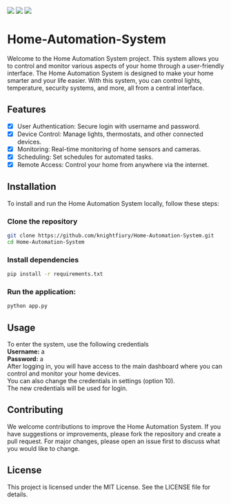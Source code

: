[![](https://img.shields.io/github/last-commit/knightfiury/Home-Automation-System)](https://github.com/KnightFiury/Home-Automation-System)
[![](https://tokei.ekzhang.com/b1/github/knightfiury/Home-Automation-System)](https://github.com/KnightFiury/Home-Automation-System)
[![](https://img.shields.io/badge/License-MIT-blue.svg)](https://github.com/KnightFiury/Home-Automation-System)


# Home-Automation-System
Welcome to the Home Automation System project. This system allows you to control and monitor various aspects of your home through a user-friendly interface.
The Home Automation System is designed to make your home smarter and your life easier. With this system, you can control lights, temperature, security systems, and more, all from a central interface.

## Features
- [x] User Authentication: Secure login with username and password.
- [x] Device Control: Manage lights, thermostats, and other connected devices.
- [x] Monitoring: Real-time monitoring of home sensors and cameras.
- [x] Scheduling: Set schedules for automated tasks.
- [x] Remote Access: Control your home from anywhere via the internet.

## Installation
To install and run the Home Automation System locally, follow these steps:

### Clone the repository

```bash
git clone https://github.com/knightfiury/Home-Automation-System.git
cd Home-Automation-System
```

### Install dependencies

```bash
pip install -r requirements.txt
```

### Run the application:

```bash
python app.py
```

## Usage
To enter the system, use the following credentials <br />
**Username:** a <br />
**Password:** a <br />
After logging in, you will have access to the main dashboard where you can control and monitor your home devices. <br />
You can also change the credentials in settings (option 10). <br />
The new credentials will be used for login.

## Contributing
We welcome contributions to improve the Home Automation System. If you have suggestions or improvements, please fork the repository and create a pull request. For major changes, please open an issue first to discuss what you would like to change.

## License
This project is licensed under the MIT License. See the LICENSE file for details.

